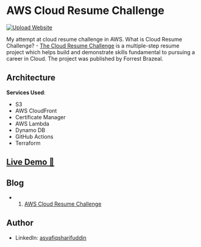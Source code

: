 # AWS Cloud Resume Challenge
[![Upload Website](https://github.com/NotMhoo/aws-cloud-resume-challenge/actions/workflows/front-end-CICD.yml/badge.svg)](https://github.com/NotMhoo/aws-cloud-resume-challenge/actions/workflows/front-end-CICD.yml)

My attempt at cloud resume challenge in AWS.
What is Cloud Resume Challenge? - [The Cloud Resume Challenge](https://cloudresumechallenge.dev/) is a multiple-step resume project which helps build and demonstrate skills fundamental to pursuing a career in Cloud. The project was published by Forrest Brazeal.

## Architecture

**Services Used**:

- S3
- AWS CloudFront
- Certificate Manager
- AWS Lambda
- Dynamo DB
- GitHub Actions
- Terraform

## [Live Demo 🔗](https://resume.heyitsmhoo.com)

## Blog
- 1. [AWS Cloud Resume Challenge](https://blog.heyitsmhoo.com/aws-cloud-resume-challenge)
 
## Author
- LinkedIn: [asyafiqsharifuddin](https://linkedin.com/in/asyafiqsharifuddin)